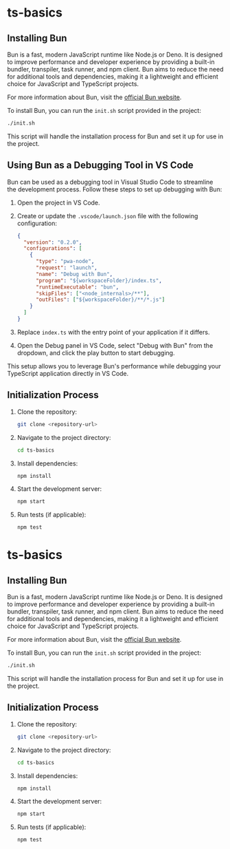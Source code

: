 # ts-basics

## Installing Bun

Bun is a fast, modern JavaScript runtime like Node.js or Deno. It is designed to improve performance and developer experience by providing a built-in bundler, transpiler, task runner, and npm client. Bun aims to reduce the need for additional tools and dependencies, making it a lightweight and efficient choice for JavaScript and TypeScript projects.

For more information about Bun, visit the [official Bun website](https://bun.sh/).

To install Bun, you can run the `init.sh` script provided in the project:

```bash
./init.sh
```

This script will handle the installation process for Bun and set it up for use in the project.

## Using Bun as a Debugging Tool in VS Code

Bun can be used as a debugging tool in Visual Studio Code to streamline the development process. Follow these steps to set up debugging with Bun:

1. Open the project in VS Code.

2. Create or update the `.vscode/launch.json` file with the following configuration:

    ```json
    {
      "version": "0.2.0",
      "configurations": [
        {
          "type": "pwa-node",
          "request": "launch",
          "name": "Debug with Bun",
          "program": "${workspaceFolder}/index.ts",
          "runtimeExecutable": "bun",
          "skipFiles": ["<node_internals>/**"],
          "outFiles": ["${workspaceFolder}/**/*.js"]
        }
      ]
    }
    ```

3. Replace `index.ts` with the entry point of your application if it differs.

4. Open the Debug panel in VS Code, select "Debug with Bun" from the dropdown, and click the play button to start debugging.

This setup allows you to leverage Bun's performance while debugging your TypeScript application directly in VS Code.


## Initialization Process

1. Clone the repository:
    ```bash
    git clone <repository-url>
    ```

2. Navigate to the project directory:
    ```bash
    cd ts-basics
    ```

3. Install dependencies:
    ```bash
    npm install
    ```

4. Start the development server:
    ```bash
    npm start
    ```

5. Run tests (if applicable):
    ```bash
    npm test
    ```

# ts-basics

## Installing Bun

Bun is a fast, modern JavaScript runtime like Node.js or Deno. It is designed to improve performance and developer experience by providing a built-in bundler, transpiler, task runner, and npm client. Bun aims to reduce the need for additional tools and dependencies, making it a lightweight and efficient choice for JavaScript and TypeScript projects.

For more information about Bun, visit the [official Bun website](https://bun.sh/).

To install Bun, you can run the `init.sh` script provided in the project:

```bash
./init.sh
```

This script will handle the installation process for Bun and set it up for use in the project.


## Initialization Process

1. Clone the repository:
    ```bash
    git clone <repository-url>
    ```

2. Navigate to the project directory:
    ```bash
    cd ts-basics
    ```

3. Install dependencies:
    ```bash
    npm install
    ```

4. Start the development server:
    ```bash
    npm start
    ```

5. Run tests (if applicable):
    ```bash
    npm test
    ```
